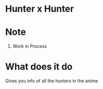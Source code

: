 
# Hunter x Hunter

# Note
1. Work in Process

# What does it do
Gives you info of all the hunters in the anime

